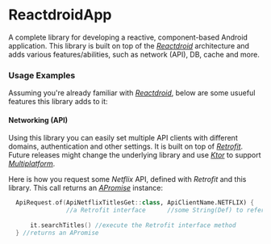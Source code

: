 # ReactdroidApp
A complete library for developing a reactive, component-based Android application.
This library is built on top of the [_Reactdroid_](https://github.com/GuyMichael/Reactdroid) architecture and adds
various features/abilities, such as network (API), DB, cache and more.

### Usage Examples
Assuming you're already familiar with [_Reactdroid_](https://github.com/GuyMichael/Reactdroid), below are
some usueful features this library adds to it:

#### Networking (API)
Using this library you can easily set multiple API clients with different domains, authentication
and other settings. It is built on top of [_Retrofit_](https://square.github.io/retrofit/). Future releases
might change the underlying library and use [_Ktor_](https://ktor.io/docs/request.html) to support [_Multiplatform_](https://kotlinlang.org/lp/mobile/).

Here is how you request some _Netflix_ API, defined with _Retrofit_ and this library.
This call returns an [_APromise_](https://github.com/GuyMichael/APromise) instance:
````kotlin
  ApiRequest.of(ApiNetflixTitlesGet::class, ApiClientName.NETFLIX) {
                //a Retrofit interface      //some String(Def) to refer to a particular ApiClient
  
      it.searchTitles() //execute the Retrofit interface method
  } //returns an APromise
````
